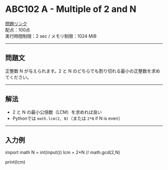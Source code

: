 # ABC102 A - Multiple of 2 and N

 [問題リンク](https://atcoder.jp/contests/abc102/tasks/abc102_a)  
 配点：100点  
 実行時間制限：2 sec / メモリ制限：1024 MiB

---

## 問題文

正整数 N が与えられます。2 と N のどちらでも割り切れる最小の正整数を求めてください。

---

## 解法

- 2 と N の最小公倍数（LCM）を求めれば良い
- Pythonでは `math.lcm(2, N)`（または `2*N` if N is even）

---

## 入力例
import math
N = int(input())
lcm = 2*N // math.gcd(2,N)

print(lcm)

